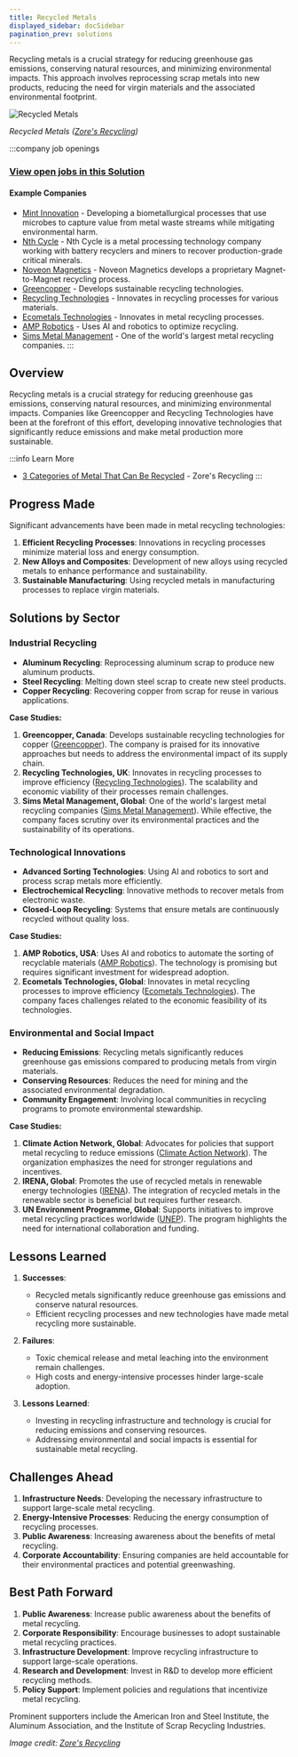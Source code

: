 ```yaml
---
title: Recycled Metals
displayed_sidebar: docSidebar
pagination_prev: solutions
---
```


Recycling metals is a crucial strategy for reducing greenhouse gas emissions, conserving natural resources, and minimizing environmental impacts. This approach involves reprocessing scrap metals into new products, reducing the need for virgin materials and the associated environmental footprint.

![Recycled Metals](/../static/img/recycled-metals.jpg)

*Recycled Metals ([Zore's Recycling](https://www.zoresrecycling.com/blog/3-categories-of-metal-that-can-be-recycled/))*

:::company job openings
### [View open jobs in this Solution](https://climatebase.org/jobs?l=&q=&drawdown_solutions=Recycled+Metals)
#### Example Companies
- [Mint Innovation](https://www.climatetechlist.com/company/mint-innovation) - Developing a biometallurgical processes that use microbes to capture value from metal waste streams while mitigating environmental harm.
- [Nth Cycle](https://www.climatetechlist.com/company/nth-cycle) - Nth Cycle is a metal processing technology company working with battery recyclers and miners to recover production-grade critical minerals.
- [Noveon Magnetics](https://www.climatetechlist.com/company/noveon-magnetics) - Noveon Magnetics develops a proprietary Magnet-to-Magnet recycling process.
- [Greencopper](https://www.greencopper.com) - Develops sustainable recycling technologies.
- [Recycling Technologies](https://www.recyclingtechnologies.co.uk) - Innovates in recycling processes for various materials.
- [Ecometals Technologies](https://www.ecometals.com) - Innovates in metal recycling processes.
- [AMP Robotics](https://www.amprobotics.com) - Uses AI and robotics to optimize recycling.
- [Sims Metal Management](https://www.simsmm.com) - One of the world's largest metal recycling companies.
:::

## Overview

Recycling metals is a crucial strategy for reducing greenhouse gas emissions, conserving natural resources, and minimizing environmental impacts. Companies like Greencopper and Recycling Technologies have been at the forefront of this effort, developing innovative technologies that significantly reduce emissions and make metal production more sustainable.

:::info Learn More
- [3 Categories of Metal That Can Be Recycled](https://www.zoresrecycling.com/blog/3-categories-of-metal-that-can-be-recycled/) - Zore's Recycling
:::

## Progress Made

Significant advancements have been made in metal recycling technologies:

1. **Efficient Recycling Processes**: Innovations in recycling processes minimize material loss and energy consumption.
2. **New Alloys and Composites**: Development of new alloys using recycled metals to enhance performance and sustainability.
3. **Sustainable Manufacturing**: Using recycled metals in manufacturing processes to replace virgin materials.

## Solutions by Sector

### Industrial Recycling
- **Aluminum Recycling**: Reprocessing aluminum scrap to produce new aluminum products.
- **Steel Recycling**: Melting down steel scrap to create new steel products.
- **Copper Recycling**: Recovering copper from scrap for reuse in various applications.

**Case Studies:**
1. **Greencopper, Canada**: Develops sustainable recycling technologies for copper ([Greencopper](https://www.greencopper.com)). The company is praised for its innovative approaches but needs to address the environmental impact of its supply chain.
2. **Recycling Technologies, UK**: Innovates in recycling processes to improve efficiency ([Recycling Technologies](https://www.recyclingtechnologies.co.uk)). The scalability and economic viability of their processes remain challenges.
3. **Sims Metal Management, Global**: One of the world's largest metal recycling companies ([Sims Metal Management](https://www.simsmm.com)). While effective, the company faces scrutiny over its environmental practices and the sustainability of its operations.

### Technological Innovations
- **Advanced Sorting Technologies**: Using AI and robotics to sort and process scrap metals more efficiently.
- **Electrochemical Recycling**: Innovative methods to recover metals from electronic waste.
- **Closed-Loop Recycling**: Systems that ensure metals are continuously recycled without quality loss.

**Case Studies:**
1. **AMP Robotics, USA**: Uses AI and robotics to automate the sorting of recyclable materials ([AMP Robotics](https://www.amprobotics.com)). The technology is promising but requires significant investment for widespread adoption.
2. **Ecometals Technologies, Global**: Innovates in metal recycling processes to improve efficiency ([Ecometals Technologies](https://www.ecometals.com)). The company faces challenges related to the economic feasibility of its technologies.

### Environmental and Social Impact
- **Reducing Emissions**: Recycling metals significantly reduces greenhouse gas emissions compared to producing metals from virgin materials.
- **Conserving Resources**: Reduces the need for mining and the associated environmental degradation.
- **Community Engagement**: Involving local communities in recycling programs to promote environmental stewardship.

**Case Studies:**
1. **Climate Action Network, Global**: Advocates for policies that support metal recycling to reduce emissions ([Climate Action Network](https://www.climatenetwork.org)). The organization emphasizes the need for stronger regulations and incentives.
2. **IRENA, Global**: Promotes the use of recycled metals in renewable energy technologies ([IRENA](https://www.irena.org)). The integration of recycled metals in the renewable sector is beneficial but requires further research.
3. **UN Environment Programme, Global**: Supports initiatives to improve metal recycling practices worldwide ([UNEP](https://www.unep.org)). The program highlights the need for international collaboration and funding.

## Lessons Learned

1. **Successes**:
   - Recycled metals significantly reduce greenhouse gas emissions and conserve natural resources.
   - Efficient recycling processes and new technologies have made metal recycling more sustainable.

2. **Failures**:
   - Toxic chemical release and metal leaching into the environment remain challenges.
   - High costs and energy-intensive processes hinder large-scale adoption.

3. **Lessons Learned**:
   - Investing in recycling infrastructure and technology is crucial for reducing emissions and conserving resources.
   - Addressing environmental and social impacts is essential for sustainable metal recycling.

## Challenges Ahead

1. **Infrastructure Needs**: Developing the necessary infrastructure to support large-scale metal recycling.
2. **Energy-Intensive Processes**: Reducing the energy consumption of recycling processes.
3. **Public Awareness**: Increasing awareness about the benefits of metal recycling.
4. **Corporate Accountability**: Ensuring companies are held accountable for their environmental practices and potential greenwashing.

## Best Path Forward

1. **Public Awareness**: Increase public awareness about the benefits of metal recycling.
2. **Corporate Responsibility**: Encourage businesses to adopt sustainable metal recycling practices.
3. **Infrastructure Development**: Improve recycling infrastructure to support large-scale operations.
4. **Research and Development**: Invest in R&D to develop more efficient recycling methods.
5. **Policy Support**: Implement policies and regulations that incentivize metal recycling.

Prominent supporters include the American Iron and Steel Institute, the Aluminum Association, and the Institute of Scrap Recycling Industries.

*Image credit: [Zore's Recycling](https://www.zoresrecycling.com/blog/3-categories-of-metal-that-can-be-recycled/)*
